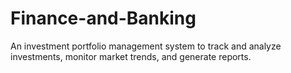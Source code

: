 # Finance-and-Banking
An investment portfolio management system to track and analyze investments, monitor market trends, and generate reports.

